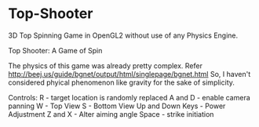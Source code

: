 # Top-Shooter
3D Top Spinning Game in OpenGL2 without use of any Physics Engine.

Top Shooter: A Game of Spin

The physics of this game was already pretty complex. Refer http://beej.us/guide/bgnet/output/html/singlepage/bgnet.html
So, I haven't considered phyical phenomenon like gravity for the sake of simplicity.

Controls:
R - target location is randomly replaced
A and D - enable camera panning
W - Top View
S - Bottom View
Up and Down Keys - Power Adjustment
Z and X - Alter aiming angle
Space - strike initiation

